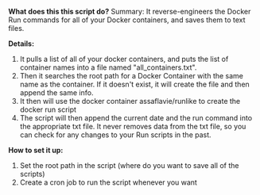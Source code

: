 **What does this this script do?**
Summary: It reverse-engineers the Docker Run commands for all of your Docker containers, and saves them to text files.

**Details:**
1) It pulls a list of all of your docker containers, and puts the list of container names into a file named "all_containers.txt". 
2) Then it searches the root path for a Docker Container with the same name as the container. If it doesn't exist, it will create the file and then append the same info.
3) It then will use the docker container assaflavie/runlike to create the docker run script
4) The script will then append the current date and the run command into the appropriate txt file. It never removes data from the txt file, so you can check for any changes to your Run scripts in the past.

**How to set it up:**
1) Set the root path in the script (where do you want to save all of the scripts)
2) Create a cron job to run the script whenever you want
